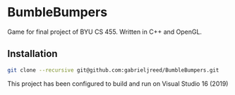 # BumbleBumpers
Game for final project of BYU CS 455. Written in C++ and OpenGL. 

## Installation
```bash
git clone --recursive git@github.com:gabrieljreed/BumbleBumpers.git
```

This project has been configured to build and run on Visual Studio 16 (2019)
